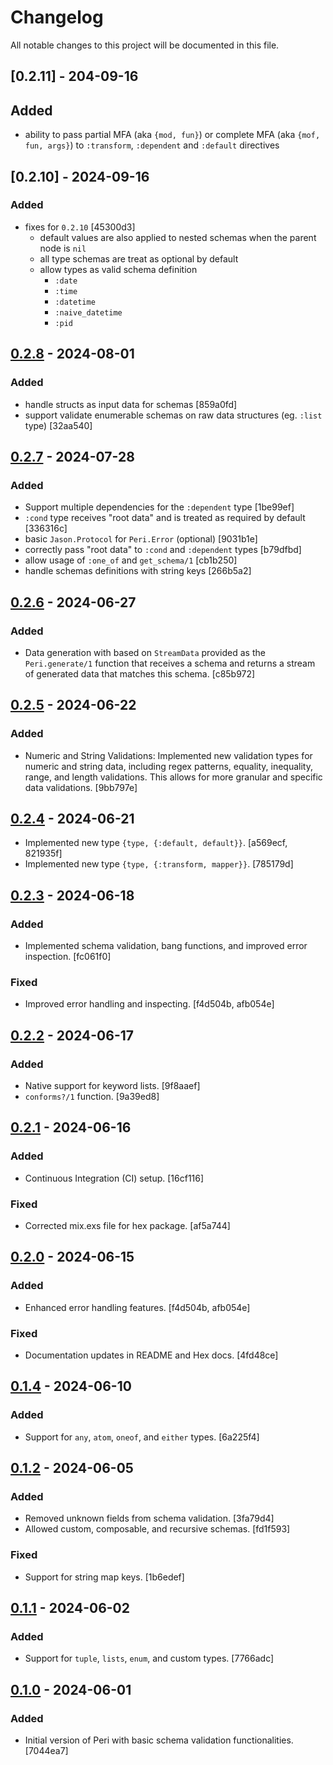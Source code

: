 # Changelog

All notable changes to this project will be documented in this file.

## [0.2.11] - 204-09-16

## Added

- ability to pass partial MFA (aka `{mod, fun}`) or complete MFA (aka `{mof, fun, args}`) to `:transform`, `:dependent` and `:default` directives

## [0.2.10] - 2024-09-16

### Added

- fixes for `0.2.10` [45300d3]
  - default values are also applied to nested schemas when the parent node is `nil`
  - all type schemas are treat as optional by default
  - allow types as valid schema definition
    - `:date`
    - `:time`
    - `:datetime`
    - `:naive_datetime`
    - `:pid`

## [0.2.8] - 2024-08-01

### Added

- handle structs as input data for schemas [859a0fd]
- support validate enumerable schemas on raw data structures (eg. `:list` type) [32aa540]

## [0.2.7] - 2024-07-28

### Added

- Support multiple dependencies for the `:dependent` type [1be99ef]
- `:cond` type receives "root data" and is treated as required by default [336316c]
- basic `Jason.Protocol` for `Peri.Error` (optional) [9031b1e]
- correctly pass "root data" to `:cond` and `:dependent` types [b79dfbd]
- allow usage of `:one_of` and `get_schema/1` [cb1b250]
- handle schemas definitions with string keys [266b5a2]

## [0.2.6] - 2024-06-27

### Added

- Data generation with based on `StreamData` provided as the `Peri.generate/1` function that receives a schema and returns a stream of generated data that matches this schema. [c85b972]

## [0.2.5] - 2024-06-22

### Added

-	Numeric and String Validations: Implemented new validation types for numeric and string data, including regex patterns, equality, inequality, range, and length validations. This allows for more granular and specific data validations. [9bb797e]

## [0.2.4] - 2024-06-21
- Implemented new type `{type, {:default, default}}`. [a569ecf, 821935f]
- Implemented new type `{type, {:transform, mapper}}`. [785179d]

## [0.2.3] - 2024-06-18

### Added
- Implemented schema validation, bang functions, and improved error inspection. [fc061f0]

### Fixed
- Improved error handling and inspecting. [f4d504b, afb054e]

## [0.2.2] - 2024-06-17

### Added
- Native support for keyword lists. [9f8aaef]
- `conforms?/1` function. [9a39ed8]

## [0.2.1] - 2024-06-16

### Added
- Continuous Integration (CI) setup. [16cf116]

### Fixed
- Corrected mix.exs file for hex package. [af5a744]

## [0.2.0] - 2024-06-15

### Added
- Enhanced error handling features. [f4d504b, afb054e]

### Fixed
- Documentation updates in README and Hex docs. [4fd48ce]

## [0.1.4] - 2024-06-10

### Added
- Support for `any`, `atom`, `oneof`, and `either` types. [6a225f4]

## [0.1.2] - 2024-06-05

### Added
- Removed unknown fields from schema validation. [3fa79d4]
- Allowed custom, composable, and recursive schemas. [fd1f593]

### Fixed
- Support for string map keys. [1b6edef]

## [0.1.1] - 2024-06-02

### Added
- Support for `tuple`, `lists`, `enum`, and custom types. [7766adc]

## [0.1.0] - 2024-06-01

### Added
- Initial version of Peri with basic schema validation functionalities. [7044ea7]

[0.2.8]: https://github.com/zoedsoupe/peri/compare/v0.2.7...v0.2.8
[0.2.7]: https://github.com/zoedsoupe/peri/compare/v0.2.6...v0.2.7
[0.2.6]: https://github.com/zoedsoupe/peri/compare/v0.2.5...v0.2.6
[0.2.5]: https://github.com/zoedsoupe/peri/compare/v0.2.4...v0.2.5
[0.2.4]: https://github.com/zoedsoupe/peri/compare/v0.2.3...v0.2.4
[0.2.3]: https://github.com/zoedsoupe/peri/compare/v0.2.2...v0.2.3
[0.2.2]: https://github.com/zoedsoupe/peri/compare/v0.2.1...v0.2.2
[0.2.1]: https://github.com/zoedsoupe/peri/compare/v0.2.0...v0.2.1
[0.2.0]: https://github.com/zoedsoupe/peri/compare/v0.1.4...v0.2.0
[0.1.4]: https://github.com/zoedsoupe/peri/compare/v0.1.2...v0.1.4
[0.1.2]: https://github.com/zoedsoupe/peri/compare/v0.1.1...v0.1.2
[0.1.1]: https://github.com/zoedsoupe/peri/compare/v0.1.0...v0.1.1
[0.1.0]: https://github.com/zoedsoupe/peri/releases/tag/v0.1.0
